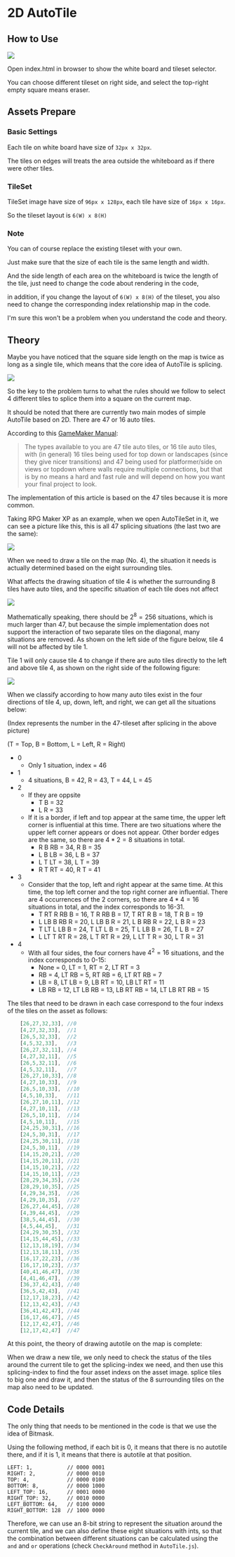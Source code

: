 # 2D AutoTile

## How to Use

![](res/how_to_use.gif)

Open index.html in browser to show the white board and tileset selector.

You can choose different tileset on right side, and select the top-right empty square means eraser.

## Assets Prepare

### Basic Settings

Each tile on white board have size of `32px x 32px`.

The tiles on edges will treats the area outside the whiteboard as if there were other tiles.

### TileSet

TileSet image have size of `96px x 128px`, each tile have size of `16px x 16px`.

So the tileset layout is `6(W) x 8(H)`

### Note

You can of course replace the existing tileset with your own.

Just make sure that the size of each tile is the same length and width. 

And the side length of each area on the whiteboard is twice the length of the tile, just need to change the code about rendering in the code, 

in addition, if you change the layout of `6(W) x 8(H)` of the tileset, you also need to change the corresponding index relationship map in the code.

I'm sure this won't be a problem when you understand the code and theory.

## Theory

Maybe you have noticed that the square side length on the map is twice as long as a single tile, which means that the core idea of AutoTile is splicing.

![](res/slice_1.png)

So the key to the problem turns to what the rules should we follow to select 4 different tiles to splice them into a square on the current map.

It should be noted that there are currently two main modes of simple AutoTile based on 2D. There are 47 or 16 auto tiles.

According to this [GameMaker Manual](https://manual.yoyogames.com/The_Asset_Editors/Tile_Set_Editors/Auto_Tiles.htm):

> The types available to you are 47 tile auto tiles, or 16 tile auto tiles, with (in general) 16 tiles being used for top down or landscapes (since they give nicer transitions) and 47 being used for platformer/side on views or topdown where walls require multiple connections, but that is by no means a hard and fast rule and will depend on how you want your final project to look.

The implementation of this article is based on the 47 tiles because it is more common.

Taking RPG Maker XP as an example, when we open AutoTileSet in it, we can see a picture like this, this is all 47 splicing situations (the last two are the same):

![](res/tileset_in_RMXP.png)

When we need to draw a tile on the map (No. 4), the situation it needs is actually determined based on the eight surrounding tiles.

What affects the drawing situation of tile 4 is whether the surrounding 8 tiles have auto tiles, and the specific situation of each tile does not affect

![](res/tile_theory_1.png)

Mathematically speaking, there should be $2^8 = 256$ situations, which is much larger than 47, but because the simple implementation does not support the interaction of two separate tiles on the diagonal, many situations are removed. As shown on the left side of the figure below, tile 4 will not be affected by tile 1.

Tile 1 will only cause tile 4 to change if there are auto tiles directly to the left and above tile 4, as shown on the right side of the following figure:

![](res/tile_theory_2.png)

When we classify according to how many auto tiles exist in the four directions of tile 4, up, down, left, and right, we can get all the situations below:

(Index represents the number in the 47-tileset after splicing in the above picture)

(T = Top, B = Bottom, L = Left, R = Right)

* 0
    * Only 1 situation, index = 46
* 1
    * 4 situations, B = 42, R = 43, T = 44, L = 45
* 2
    * If they are oppsite
        * T B = 32
        * L R = 33
    * If it is a border, if left and top appear at the same time, the upper left corner is influential at this time. There are two situations where the upper left corner appears or does not appear. Other border edges are the same, so there are $4*2=8$ situations in total.
        * R B RB = 34, R B = 35
        * L B LB = 36, L B = 37
        * L T LT = 38, L T = 39
        * R T RT = 40, R T = 41
* 3
    * Consider that the top, left and right appear at the same time. At this time, the top left corner and the top right corner are influential. There are 4 occurrences of the 2 corners, so there are $4*4=16$ situations in total, and the index corresponds to 16-31.
        * T RT R RB B = 16, T R RB B = 17, T RT R B = 18, T R B = 19
        * L LB B RB R = 20, L LB B R = 21, L B RB R = 22, L B R = 23
        * T LT L LB B = 24, T LT L B = 25, T L LB B = 26, T L B = 27
        * L LT T RT R = 28, L T RT R = 29, L LT T R = 30, L T R = 31
* 4
    * With all four sides, the four corners have $4^2=16$ situations, and the index corresponds to 0-15:
        * None = 0, LT = 1, RT = 2, LT RT = 3
        * RB = 4, LT RB = 5, RT RB = 6, LT RT RB = 7
        * LB = 8, LT LB = 9, LB RT = 10, LB LT RT = 11
        * LB RB = 12, LT LB RB = 13, LB RT RB = 14, LT LB RT RB = 15

The tiles that need to be drawn in each case correspond to the four indexs of the tiles on the asset as follows:

``` js
    [26,27,32,33], //0
    [4,27,32,33],  //1
    [26,5,32,33],  //2
    [4,5,32,33],   //3
    [26,27,32,11], //4
    [4,27,32,11],  //5
    [26,5,32,11],  //6
    [4,5,32,11],   //7
    [26,27,10,33], //8
    [4,27,10,33],  //9
    [26,5,10,33],  //10
    [4,5,10,33],   //11
    [26,27,10,11], //12
    [4,27,10,11],  //13
    [26,5,10,11],  //14
    [4,5,10,11],   //15
    [24,25,30,31], //16
    [24,5,30,31],  //17
    [24,25,30,11], //18
    [24,5,30,11],  //19
    [14,15,20,21], //20
    [14,15,20,11], //21
    [14,15,10,21], //22
    [14,15,10,11], //23
    [28,29,34,35], //24
    [28,29,10,35], //25
    [4,29,34,35],  //26
    [4,29,10,35],  //27
    [26,27,44,45], //28
    [4,39,44,45],  //29
    [38,5,44,45],  //30
    [4,5,44,45],   //31
    [24,29,30,35], //32
    [14,15,44,45], //33
    [12,13,18,19], //34
    [12,13,18,11], //35
    [16,17,22,23], //36
    [16,17,10,23], //37
    [40,41,46,47], //38
    [4,41,46,47],  //39
    [36,37,42,43], //40
    [36,5,42,43],  //41
    [12,17,18,23], //42
    [12,13,42,43], //43
    [36,41,42,47], //44
    [16,17,46,47], //45
    [12,17,42,47], //46
    [12,17,42,47]  //47
```

At this point, the theory of drawing autotile on the map is complete:

When we draw a new tile, we only need to check the status of the tiles around the current tile to get the splicing-index we need, and then use this splicing-index to find the four asset indexs on the asset image. splice tiles to big one and draw it, and then the status of the 8 surrounding tiles on the map also need to be updated.

## Code Details

The only thing that needs to be mentioned in the code is that we use the idea of Bitmask.

Using the following method, if each bit is 0, it means that there is no autotile there, and if it is 1, it means that there is autotile at that position.

```
LEFT: 1,           // 0000 0001
RIGHT: 2,          // 0000 0010
TOP: 4,            // 0000 0100
BOTTOM: 8,         // 0000 1000
LEFT_TOP: 16,      // 0001 0000
RIGHT_TOP: 32,     // 0010 0000
LEFT_BOTTOM: 64,   // 0100 0000
RIGHT_BOTTOM: 128  // 1000 0000
```
Therefore, we can use an 8-bit string to represent the situation around the current tile, and we can also define these eight situations with ints, so that the combination between different situations can be calculated using the `and` and `or` operations (check `CheckAround` method in `AutoTile.js`).